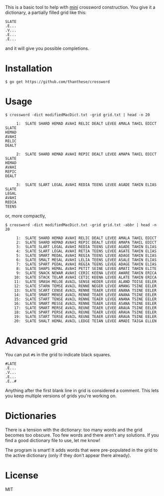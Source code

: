 This is a basic tool to help with [mini](http://www.nytimes.com/crosswords/game/mini) crossword construction. You give it a dictionary, a partially filled grid like this:

    SLATE
    .E...
    .V...
    .E...
    .E...

and it will give you possible completions.

# Installation

    $ go get https://github.com/thanthese/crossword

# Usage

    $ crossword -dict modifiedMacDict.txt -grid grid.txt | head -n 20

         1:  SLATE SHARD HEMAD AVAHI RELIC DEALT LEVEE AMALA TAHIL EDICT
    SLATE
    HEMAD
    AVAHI
    RELIC
    DEALT

         2:  SLATE SHARD HEMAD AVAHI REPIC DEALT LEVEE AMAPA TAHIL EDICT
    SLATE
    HEMAD
    AVAHI
    REPIC
    DEALT

         3:  SLATE SLART LEGAL AVAHI REDIA TEENS LEVEE AGADE TAHIN ELIAS
    SLATE
    LEGAL
    AVAHI
    REDIA
    TEENS

or, more compactly,

    $ crossword -dict modifiedMacDict.txt -grid grid.txt -abbr | head -n 20

         1:  SLATE SHARD HEMAD AVAHI RELIC DEALT LEVEE AMALA TAHIL EDICT
         2:  SLATE SHARD HEMAD AVAHI REPIC DEALT LEVEE AMAPA TAHIL EDICT
         3:  SLATE SLART LEGAL AVAHI REDIA TEENS LEVEE AGADE TAHIN ELIAS
         4:  SLATE SLART LEGAL AVAHI RETIA TEENS LEVEE AGATE TAHIN ELIAS
         5:  SLATE SMART MEDAL AVAHI REGIA TEENS LEVEE ADAGE TAHIN ELIAS
         6:  SLATE SMALT MESAL AVAHI LELIA TEENS LEVEE ASALE TAHIN ELIAS
         7:  SLATE SPART PEDAL AVAHI REGIA TEENS LEVEE ADAGE TAHIN ELIAS
         8:  SLATE SHAPS HEMAL AVAHI PETIT SEINE LEVEE AMATI TAHIN ELITE
         9:  SLATE SNACK NEWAR AVAHI CERIC KEENA LEVEE AWARE TAHIN ERICA
        10:  SLATE STACK TELAR AVAHI CETIC KEENA LEVEE ALATE TAHIN ERICA
        11:  SLATE SMASH MELOE AVAIL SENSE HEDER LEVEE ALAND TOISE EELER
        12:  SLATE STARN TEMSE AVAIL RENNE NEGER LEVEE AMANG TSINE EELER
        13:  SLATE SCART CENSE AVAIL RENNE TEAER LEVEE ANANA TSINE EELER
        14:  SLATE SMART MENSE AVAIL RENNE TEAER LEVEE ANANA TSINE EELER
        15:  SLATE START TENSE AVAIL RENNE TEAER LEVEE ANANA TSINE EELER
        16:  SLATE SMART MESSE AVAIL RENNE TEAER LEVEE ASANA TSINE EELER
        17:  SLATE SMART MERSE AVAIL REUNE TEAER LEVEE ARAUA TSINE EELER
        18:  SLATE SPART PERSE AVAIL REUNE TEAER LEVEE ARAUA TSINE EELER
        19:  SLATE START TERSE AVAIL REUNE TEAER LEVEE ARAUA TSINE EELER
        20:  SLATE SHALT HEMAL AVAIL LEDGE TEIAN LEVEE AMADI TAIGA ELLEN

# Advanced grid

You can put `#`s in the grid to indicate black squares.

    #LATE
    .E...
    .V...
    .E...
    .E..#

Anything after the first blank line in grid is considered a comment. This lets you keep multiple versions of grids you're working on.

# Dictionaries

There is a tension with the dictionary: too many words and the grid becomes too obscure. Too few words and there aren't any solutions. If you find a good dictionary file to use, let me know!

The program is smart! It adds words that were pre-populated in the grid to the active dictionary (only if they don't appear there already).

# License

MIT

